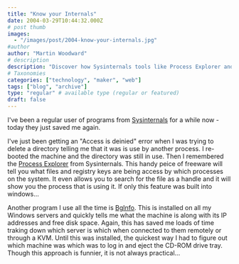 ```yaml
---
title: "Know your Internals"
date: 2004-03-29T10:44:32.000Z
# post thumb
images:
  - "/images/post/2004-know-your-internals.jpg"
#author
author: "Martin Woodward"
# description
description: "Discover how Sysinternals tools like Process Explorer and BgInfo can simplify troubleshooting and server management for enhanced efficiency."
# Taxonomies
categories: ["technology", "maker", "web"]
tags: ["blog", "archive"]
type: "regular" # available type (regular or featured)
draft: false
---
```


I've been a regular user of programs from [Sysinternals](http://www.sysinternals.com/ntw2k/utilities.shtml) for a while now - today they just saved me again.

I've just been getting an "Access is deinied" error when I was trying to delete a directory telling me that it was is use by another process. I re-booted the machine and the directory was still in use. Then I remembered the [Process Explorer](http://www.sysinternals.com/ntw2k/freeware/procexp.shtml) from Sysinternals. This handy peice of freeware will tell you what files and registry keys are being access by which processes on the system. It even allows you to search for the file as a handle and it will show you the process that is using it. If only this feature was built into windows...

Another program I use all the time is [BgInfo](http://www.sysinternals.com/ntw2k/freeware/bginfo.shtml). This is installed on all my Windows servers and quickly tells me what the machine is along with its IP addresses and free disk space. Again, this has saved me loads of time traking down which server is which when connected to them remotely or through a KVM. Until this was installed, the quickest way I had to figure out which machine was which was to log in and eject the CD-ROM drive tray. Though this approach is funnier, it is not always practical...
